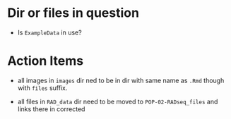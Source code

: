 

# Dir or files in question

- Is `ExampleData` in use?



# Action Items

- all images in `images` dir ned to be in dir with same name as `.Rmd` though with `files` suffix.


- all files in `RAD_data` dir need to be moved to `POP-02-RADseq_files` and links there in corrected